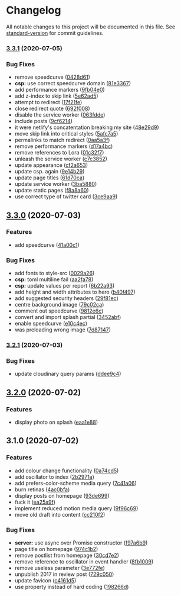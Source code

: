 # Changelog

All notable changes to this project will be documented in this file. See [standard-version](https://github.com/conventional-changelog/standard-version) for commit guidelines.

### [3.3.1](https://github.com/danielmatthew/website/compare/v3.3.0...v3.3.1) (2020-07-05)


### Bug Fixes

* remove speedcurve ([0428d61](https://github.com/danielmatthew/website/commit/0428d61266898da4c64761df289bd906f88ade38))
* **csp:** use correct speedcurve domain ([81e3367](https://github.com/danielmatthew/website/commit/81e336703defbe04e30b99409104647d94b138be))
* add performance markers ([9fb04e0](https://github.com/danielmatthew/website/commit/9fb04e0ede620ef6d4b23b9fdca5fc8d8069f2fd))
* add z-index to skip link ([5e62ad5](https://github.com/danielmatthew/website/commit/5e62ad53a6501de6264e32484dadb3aaf34a9974))
* attempt to redirect ([17f21fe](https://github.com/danielmatthew/website/commit/17f21feb12c24359ba2b8fb32cf95c2e042f3bca))
* close redirect quote ([692f008](https://github.com/danielmatthew/website/commit/692f0081a294062379686710c9fc50726c9bb7c5))
* disable the service worker ([063fdde](https://github.com/danielmatthew/website/commit/063fddee193a23e8b03cdbaa372dffa0f3606739))
* include posts ([9cf6214](https://github.com/danielmatthew/website/commit/9cf6214743e7ca7d9dec862a54293cd6f0c739b0))
* it were netlify's concatentation breaking my site ([48e29d9](https://github.com/danielmatthew/website/commit/48e29d9011ae45cc3d0bd1ee79317369cfab830d))
* move skip link into critical styles ([5afc7a5](https://github.com/danielmatthew/website/commit/5afc7a57cb3f0389b025a5717743ba181a394c37))
* permalinks to match redirect ([0aa5a3f](https://github.com/danielmatthew/website/commit/0aa5a3fff0266bf9d1cb78e977bc8745cff6f27b))
* remove performance markers ([d17a4bc](https://github.com/danielmatthew/website/commit/d17a4bc7f3c61c9981125368e8d21f5be0e4f747))
* remove references to Lora ([01c32f7](https://github.com/danielmatthew/website/commit/01c32f7ba21a1b01671c0616cd296d254526ca7c))
* unleash the service worker ([c7c3852](https://github.com/danielmatthew/website/commit/c7c3852bd389fe2975322934d2823eff4f3b2d48))
* update appearance ([cf2a653](https://github.com/danielmatthew/website/commit/cf2a65313efecacf58936e190e6bbaf958779fc4))
* update csp. again ([9e14b29](https://github.com/danielmatthew/website/commit/9e14b291db2ec2dbaf886e32fdd18c0bf30e7405))
* update page titles ([61d70ca](https://github.com/danielmatthew/website/commit/61d70ca8e4fc4732d41f71a099034918bdc4d3e7))
* update service worker ([3ba5880](https://github.com/danielmatthew/website/commit/3ba5880a710f53fcebf64720072347b13f0209d7))
* update static pages ([f8a8a60](https://github.com/danielmatthew/website/commit/f8a8a60f7ec5b801959901c8086d8606700ffef5))
* use correct type of twitter card ([3ce9aa9](https://github.com/danielmatthew/website/commit/3ce9aa9824d20adb84dc8757bc274ff36015f44b))

## [3.3.0](https://github.com/danielmatthew/website/compare/v3.2.1...v3.3.0) (2020-07-03)


### Features

* add speedcurve ([41a00c1](https://github.com/danielmatthew/website/commit/41a00c13d946cb265316f6a6d51d3c60b3052914))


### Bug Fixes

* add fonts to style-src ([0029a26](https://github.com/danielmatthew/website/commit/0029a26690544ac1f2b5cf690da4559f02282d8f))
* **csp:** toml multiline fail ([aa2fa78](https://github.com/danielmatthew/website/commit/aa2fa78b2c16c72df7c7dbc955a8c2deee9ce98a))
* **csp:** update values per report ([6b22a93](https://github.com/danielmatthew/website/commit/6b22a9324245170004b9daef77a76b26730ccb98))
* add height and width attributes to hero ([b40f497](https://github.com/danielmatthew/website/commit/b40f49761a9b5a77477eb93fa602a689df613f05))
* add suggested security headers ([29f81ec](https://github.com/danielmatthew/website/commit/29f81ec8550b299c0853cd3cb86137c3a9d1621a))
* centre background image ([79c02ca](https://github.com/danielmatthew/website/commit/79c02cae19fd7bfa6dbf3983c0a22b5c60a31442))
* comment out speedcurve ([9812e6c](https://github.com/danielmatthew/website/commit/9812e6cdb574bcb28726bc11da890b36845afa14))
* convert and import splash partial ([3452abf](https://github.com/danielmatthew/website/commit/3452abf206fdd7947f40308bfe494f5ac04933d5))
* enable speedcurve ([e10c4ec](https://github.com/danielmatthew/website/commit/e10c4ec204faa9f9357cdfdc4cd67a4558f179d0))
* was preloading wrong image ([7d87147](https://github.com/danielmatthew/website/commit/7d87147b525db429974f2ed39aea1068c5c13d16))

### [3.2.1](https://github.com/danielmatthew/website/compare/v3.2.0...v3.2.1) (2020-07-03)


### Bug Fixes

* update cloudinary query params ([ddee9c4](https://github.com/danielmatthew/website/commit/ddee9c429772d6812cf045f5874628ae9a3f99d4))

## [3.2.0](https://github.com/danielmatthew/website/compare/v3.1.0...v3.2.0) (2020-07-02)


### Features

* display photo on splash ([eaa1e88](https://github.com/danielmatthew/website/commit/eaa1e88893fb97699755283379a7af1dd359871f))

## 3.1.0 (2020-07-02)


### Features

* add colour change functionality ([0a74cd5](https://github.com/danielmatthew/website/commit/0a74cd5d8493fed1412c2adfda71be81695a9f5c))
* add oscillator to index ([2b2971a](https://github.com/danielmatthew/website/commit/2b2971a66d9065abe15aa7ad97326bd979734fff))
* add prefers-color-scheme media query ([7c41a06](https://github.com/danielmatthew/website/commit/7c41a0610a8b95e4be34fe8b04dffbf666292ef8))
* burn retinas ([4ac0bfa](https://github.com/danielmatthew/website/commit/4ac0bfa49dd99e3ce25d1040229e6bfeafa8efdb))
* display posts on homepage ([93de699](https://github.com/danielmatthew/website/commit/93de6995460ca262011266903958ec2260b7b2a1))
* fuck it ([ea25a9f](https://github.com/danielmatthew/website/commit/ea25a9fb72de67fc62519c1e600579372e0b4082))
* implement reduced motion media query ([9f96c69](https://github.com/danielmatthew/website/commit/9f96c69baf5bce6a0eb40b48fac2ae870895d30b))
* move old draft into content ([cc210f2](https://github.com/danielmatthew/website/commit/cc210f250c072cc6aabc1998c20a82e44afa4ecf))


### Bug Fixes

* **server:** use async over Promise constructor ([f97a6b9](https://github.com/danielmatthew/website/commit/f97a6b9e5b4da264999d5c5305ce315edd7bef9f))
* page title on homepage ([974c1b2](https://github.com/danielmatthew/website/commit/974c1b2bdc6d4c6471f05060d9513026d2ed30eb))
* remove postlist from homepage ([30cd7e2](https://github.com/danielmatthew/website/commit/30cd7e2509d5a2e6450ace190a8b0c3d8a62926c))
* remove reference to oscillator in event handler ([8fb1009](https://github.com/danielmatthew/website/commit/8fb1009305c5fb23c37b28513bf3498696b671e0))
* remove useless parameter ([3e772fe](https://github.com/danielmatthew/website/commit/3e772fee5746703a1aea057eb9dd7bebf77c9871))
* unpublish 2017 in review post ([729c050](https://github.com/danielmatthew/website/commit/729c0509aa87f4d8be6a09181858a55e66a2983d))
* update favicon ([c4161d5](https://github.com/danielmatthew/website/commit/c4161d54cd7b3bc4626f31362ebc73071f546457))
* use property instead of hard coding ([198266d](https://github.com/danielmatthew/website/commit/198266d3a8825bdc8b44c257d63dea1c89e297f4))
